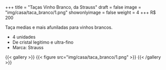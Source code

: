 +++
title = "Taças Vinho Branco, da Strauss"
draft = false
image = "img/casa/taca_branco/1.png"
showonlyimage = false
weight = 4
+++
<span class="price">R$ 200</span>
<!--more-->

Taça medias e mais afuniladas para vinhos brancos.

- 4 unidades
- De cristal legitimo e ultra-fino
- Marca: Strauss


{{< gallery >}}
{{< figure src="img/casa/taca_branco/1.png" >}}
{{< /gallery >}}
